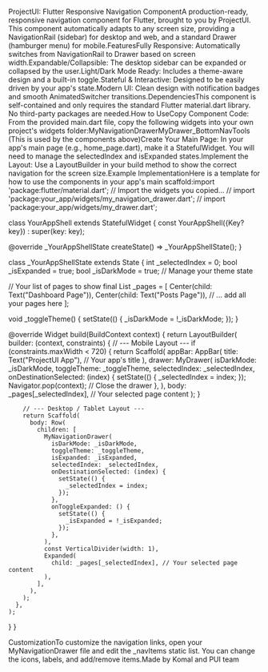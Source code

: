 ProjectUI: Flutter Responsive Navigation ComponentA production-ready, responsive navigation component for Flutter, brought to you by ProjectUI. This component automatically adapts to any screen size, providing a NavigationRail (sidebar) for desktop and web, and a standard Drawer (hamburger menu) for mobile.FeaturesFully Responsive: Automatically switches from NavigationRail to Drawer based on screen width.Expandable/Collapsible: The desktop sidebar can be expanded or collapsed by the user.Light/Dark Mode Ready: Includes a theme-aware design and a built-in toggle.Stateful & Interactive: Designed to be easily driven by your app's state.Modern UI: Clean design with notification badges and smooth AnimatedSwitcher transitions.DependenciesThis component is self-contained and only requires the standard Flutter material.dart library. No third-party packages are needed.How to UseCopy Component Code: From the provided main.dart file, copy the following widgets into your own project's widgets folder:MyNavigationDrawerMyDrawer_BottomNavTools (This is used by the components above)Create Your Main Page: In your app's main page (e.g., home_page.dart), make it a StatefulWidget. You will need to manage the selectedIndex and isExpanded states.Implement the Layout: Use a LayoutBuilder in your build method to show the correct navigation for the screen size.Example ImplementationHere is a template for how to use the components in your app's main scaffold:import 'package:flutter/material.dart';
// Import the widgets you copied...
// import 'package:your_app/widgets/my_navigation_drawer.dart';
// import 'package:your_app/widgets/my_drawer.dart';

class YourAppShell extends StatefulWidget {
const YourAppShell({Key? key}) : super(key: key);

@override
_YourAppShellState createState() => _YourAppShellState();
}

class _YourAppShellState extends State<YourAppShell> {
int _selectedIndex = 0;
bool _isExpanded = true;
bool _isDarkMode = true; // Manage your theme state

// Your list of pages to show
final List<Widget> _pages = [
Center(child: Text("Dashboard Page")),
Center(child: Text("Posts Page")),
// ... add all your pages here
];

void _toggleTheme() {
setState(() {
_isDarkMode = !_isDarkMode;
});
}

@override
Widget build(BuildContext context) {
return LayoutBuilder(
builder: (context, constraints) {
// --- Mobile Layout ---
if (constraints.maxWidth < 720) {
return Scaffold(
appBar: AppBar(
title: Text("ProjectUI App"), // Your app's title
),
drawer: MyDrawer(
isDarkMode: _isDarkMode,
toggleTheme: _toggleTheme,
selectedIndex: _selectedIndex,
onDestinationSelected: (index) {
setState(() {
_selectedIndex = index;
});
Navigator.pop(context); // Close the drawer
},
),
body: _pages[_selectedIndex], // Your selected page content
);
}

        // --- Desktop / Tablet Layout ---
        return Scaffold(
          body: Row(
            children: [
              MyNavigationDrawer(
                isDarkMode: _isDarkMode,
                toggleTheme: _toggleTheme,
                isExpanded: _isExpanded,
                selectedIndex: _selectedIndex,
                onDestinationSelected: (index) {
                  setState(() {
                    _selectedIndex = index;
                  });
                },
                onToggleExpanded: () {
                  setState(() {
                    _isExpanded = !_isExpanded;
                  });
                },
              ),
              const VerticalDivider(width: 1),
              Expanded(
                child: _pages[_selectedIndex], // Your selected page content
              ),
            ],
          ),
        );
      },
    );
}
}

CustomizationTo customize the navigation links, open your MyNavigationDrawer file and edit the _navItems static list. You can change the icons, labels, and add/remove items.Made by Komal and PUI team